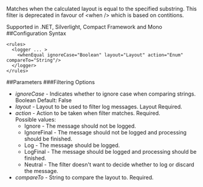 Matches when the calculated layout is equal to the specified substring. This filter is deprecated in favour of \<when /> which is based on contitions. 

Supported in .NET, Silverlight, Compact Framework and Mono
##Configuration Syntax
```
<rules>
  <logger ... >
    <whenEqual ignoreCase="Boolean" layout="Layout" action="Enum" compareTo="String"/>
  </logger>
</rules>
```
##Parameters
###Filtering Options
* _ignoreCase_ - Indicates whether to ignore case when comparing strings. Boolean Default: False
* _layout_ - Layout to be used to filter log messages. Layout Required.
* _action_ - Action to be taken when filter matches. Required.  
Possible values:  
  * Ignore - The message should not be logged.
  * IgnoreFinal - The message should not be logged and processing should be finished.
  * Log - The message should be logged.
  * LogFinal - The message should be logged and processing should be finished.
  * Neutral - The filter doesn't want to decide whether to log or discard the message.
* _compareTo_ - String to compare the layout to. Required.